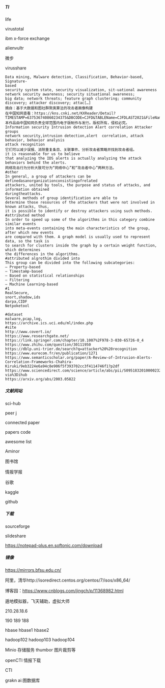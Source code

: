 ##### TI

life

virustotal

ibm x-force exchange

alienvultr

微步

virusshare

```
Data mining, Malware detection, Classification, Behavior-based, Signature-
based
security system state, security visualization, sit-uational awareness
network security awareness; security situational awareness;
big data; network threats; feature graph clustering; community discovery; attacker discovery; attac[…]
摘自：基于大数据和图社群聚类算法的攻击者画像构建
在中国知网查看：https://kns.cnki.net/KXReader/Detail?TIMESTAMP=637536740860234375&DBCODE=CJFD&TABLEName=CJFDLAST2021&FileName=JSYJ202101047&RESULT=1&SIGN=2FttJ5GgbSj9fGmOZBurQZDRi3k%3d
本作品由中国知网负责全球范围内电子版制作与发行。版权所有，侵权必究。
Information security Intrusion detection Alert correlation Attacker groups
network security,intrusion detection,alert  correlation, attack behavior, behavior analysis
attack recognition
它们可以减少误报、消除重复条目、关联事件、分析攻击者策略并找到攻击者组。
it is reasonable for us to believe
that analyzing the IDS alerts is actually analyzing the attack
behaviors behind the alerts.
网络攻击行为分析大致可分为“网络中心”和“攻击者中心”两种方法。
#other
In general, a group of attackers can be definedasanorganizationconsistingofrelated
attackers, united by tools, the purpose and status of attacks, and information obtained
duringtheattacks.
Several methods of group identification are able to
determine those resources of the attackers that were not involved in known attacks, thus,
it is possible to identify or destroy attackers using such methods.
#attributed method
In order to speed up some of the algorithms in this category combine similar events
into meta-events containing the main characteristics of the group, after which new events
are compared with them. A graph model is usually used to represent data, so the task is
to search for clusters inside the graph by a certain weight function, which determines
the differences in the algorithms.
#attributed algrothim divided into 
This group can be divided into the following subcategories:
– Property-based
– Timestamp-based
– Based on statistical relationships
– Filtering
– Machine Learning-based
#1
RealSecure,
snort,shadow,ids
darpa,CIDF
Netpoketool
```

```
#dataset
malware,pcap,log,
https://archive.ics.uci.edu/ml/index.php
#site
http://www.covert.io/
https://www.researchgate.net/
https://link.springer.com/chapter/10.1007%2F978-3-030-65726-0_4
https://www.zhihu.com/question/30111950
https://dblp.uni-trier.de/search?q=attacker%20%20recognition
https://www.eurecom.fr/en/publication/1271
https://www.semanticscholar.org/paper/A-Review-of-Intrusion-Alerts-Correlation-Frameworks-Chahira-Kiruki/9eb3224e6a94c8e906f5f393702cc3f4114746f1?p2df
https://www.sciencedirect.com/science/article/abs/pii/S0951832010000232?via%3Dihub
https://arxiv.org/abs/2003.05822
```



##### 文献网站

sci-hub

peer j

connected paper

papers code

awesome list

Aminor

图书馆

情报学报

谷歌

kaggle

github

##### 下载

sourceforge

slideshare

https://notepad-plus.en.softonic.com/download

##### 镜像

https://mirrors.bfsu.edu.cn/

阿里，清华http://isoredirect.centos.org/centos/7/isos/x86_64/

博客园：https://www.cnblogs.com/jingch/p/11368982.html

遁地模拟器，飞天辅助，虚拟大师

210.28.18.6

190   				189				188

hbase  			hbase1  	  hbase2

hadoop102    hadoop103  hadoop104

Minio 存储服务 thumbor 图片裁剪等

openCTI 情报下载

CTI 

grakn ai:图数据库